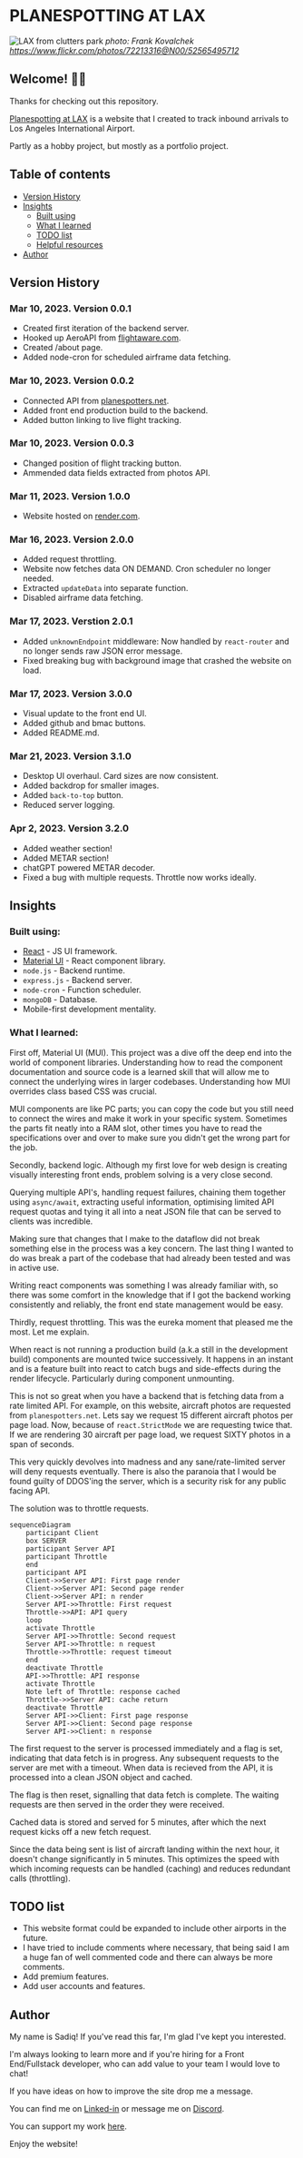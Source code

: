 # PLANESPOTTING AT LAX

![LAX from clutters park](./build/LAX.jpg)
*photo: Frank Kovalchek https://www.flickr.com/photos/72213316@N00/52565495712*

## Welcome! 👋🏾

Thanks for checking out this repository.

[Planespotting at LAX](https://planespotting-lax.onrender.com/) is a website that I created to track inbound arrivals to Los Angeles International Airport. 

Partly as a hobby project, but mostly as a portfolio project.

## Table of contents

- [Version History](#version-history)
- [Insights](#insights)
  - [Built using](#built-using)
  - [What I learned](#what-i-learned)
  - [TODO list](#todo-list)
  - [Helpful resources](#helpful-resources)
- [Author](#author)

## Version History

### Mar 10, 2023. Version 0.0.1
* Created first iteration of the backend server.
* Hooked up AeroAPI from [flightaware.com](https://flightaware.com/commercial/aeroapi).
* Created /about page.
* Added node-cron for scheduled airframe data fetching.

### Mar 10, 2023. Version 0.0.2
* Connected API from [planespotters.net](https://www.planespotters.net/photo/api).
* Added front end production build to the backend.
* Added button linking to live flight tracking.

### Mar 10, 2023. Version 0.0.3
* Changed position of flight tracking button.
* Ammended data fields extracted from photos API.

### Mar 11, 2023. Version 1.0.0
* Website hosted on [render.com](https://render.com/).

### Mar 16, 2023. Version 2.0.0
* Added request throttling.
* Website now fetches data ON DEMAND. Cron scheduler no longer needed.
* Extracted `updateData` into separate function.
* Disabled airframe data fetching. 

### Mar 17, 2023. Verstion 2.0.1
* Added `unknownEndpoint` middleware: Now handled by `react-router` and no longer sends raw JSON error message.
* Fixed breaking bug with background image that crashed the website on load.

### Mar 17, 2023. Version 3.0.0
* Visual update to the front end UI.
* Added github and bmac buttons.
* Added README.md.

### Mar 21, 2023. Version 3.1.0
* Desktop UI overhaul. Card sizes are now consistent. 
* Added backdrop for smaller images.
* Added `back-to-top` button.
* Reduced server logging.

### Apr 2, 2023. Version 3.2.0
* Added weather section! 
* Added METAR section!
* chatGPT powered METAR decoder.
* Fixed a bug with multiple requests. Throttle now works ideally.

## Insights

### Built using:
- [React](https://reactjs.org/) - JS UI framework.
- [Material UI](https://mui.com/) - React component library.
- `node.js` - Backend runtime.
- `express.js` - Backend server.
- `node-cron` - Function scheduler.
- `mongoDB` - Database.
- Mobile-first development mentality.

### What I learned:
First off, Material UI (MUI). This project was a dive off the deep end into the world of component libraries. 
Understanding how to read the component documentation and source code is a learned skill that will allow me to connect the underlying wires in larger codebases. Understanding how MUI overrides class based CSS was crucial. 

MUI components are like PC parts; you can copy the code but you still need to connect the wires and make it work in your specific system. Sometimes the parts fit neatly into a RAM slot, other times you have to read the specifications over and over to make sure you didn't get the wrong part for the job. 

Secondly, backend logic. Although my first love for web design is creating visually interesting front ends, problem solving is a very close second. 

Querying multiple API's, handling request failures, chaining them together using `async/await`, extracting useful information, optimising limited API request quotas and tying it all into a neat JSON file that can be served to clients was incredible. 

Making sure that changes that I make to the dataflow did not break something else in the process was a key concern. The last thing I wanted to do was break a part of the codebase that had already been tested and was in active use.

Writing react components was something I was already familiar with, so there was some comfort in the knowledge that if I got the backend working consistently and reliably, the front end state management would be easy. 

Thirdly, request throttling. This was the eureka moment that pleased me the most. Let me explain. 

When react is not running a production build (a.k.a still in the development build) components are mounted twice successively. It happens in an instant and is a feature built into react to catch bugs and side-effects during the render lifecycle. Particularly during component unmounting. 

This is not so great when you have a backend that is fetching data from a rate limited API. For example, on this website, aircraft photos are requested from `planespotters.net`. Lets say we request 15 different aircraft photos per page load. Now, because of `react.StrictMode` we are requesting twice that. If we are rendering 30 aircraft per page load, we request SIXTY photos in a span of seconds. 

This very quickly devolves into madness and any sane/rate-limited server will deny requests eventually. There is also the paranoia that I would be found guilty of DDOS'ing the server, which is a security risk for any public facing API.

The solution was to throttle requests. 

```mermaid
sequenceDiagram
    participant Client
    box SERVER
    participant Server API
    participant Throttle
    end
    participant API
    Client->>Server API: First page render
    Client->>Server API: Second page render
    Client->>Server API: n render
    Server API->>Throttle: First request
    Throttle->>API: API query
    loop 
    activate Throttle
    Server API->>Throttle: Second request
    Server API->>Throttle: n request
    Throttle->>Throttle: request timeout
    end
    deactivate Throttle
    API->>Throttle: API response
    activate Throttle
    Note left of Throttle: response cached
    Throttle->>Server API: cache return
    deactivate Throttle
    Server API->>Client: First page response
    Server API->>Client: Second page response
    Server API->>Client: n response
```

The first request to the server is processed immediately and a flag is set, indicating that data fetch is in progress. Any subsequent requests to the server are met with a timeout. When data is recieved from the API, it is processed into a clean JSON object and cached. 

The flag is then reset, signalling that data fetch is complete. The waiting requests are then served in the order they were received. 

Cached data is stored and served for 5 minutes, after which the next request kicks off a new fetch request. 

Since the data being sent is list of aircraft landing within the next hour, it doesn't change significantly in 5 minutes. This optimizes the speed with which incoming requests can be handled (caching) and reduces redundant calls (throttling).

## TODO list

* This website format could be expanded to include other airports in the future. 
* I have tried to include comments where necessary, that being said I am a huge fan of well commented code and there can always be more comments.
* Add premium features.
* Add user accounts and features.

## Author
My name is Sadiq! If you've read this far, I'm glad I've kept you interested. 

I'm always looking to learn more and if you're hiring for a Front End/Fullstack developer, who can add value to your team I would love to chat!

If you have ideas on how to improve the site drop me a message.
 
You can find me on [Linked-in](https://www.linkedin.com/in/sadiq-pasha/) or message me on [Discord](https://discordapp.com/users/452914925745209344). 

You can support my work [here](https://www.buymeacoffee.com/sadiqpasha).

Enjoy the website!